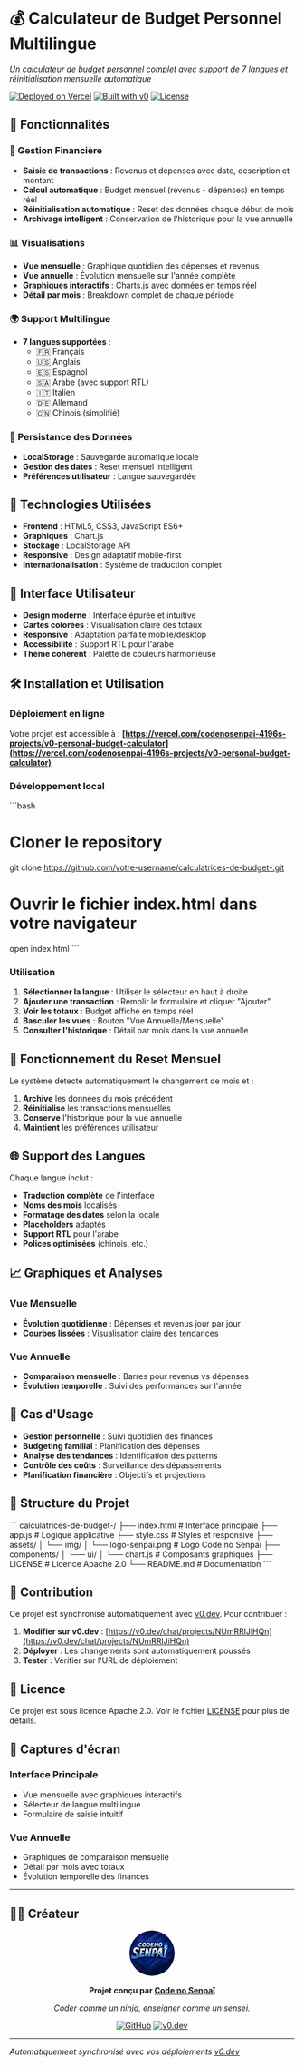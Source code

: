 # 💰 Calculateur de Budget Personnel Multilingue

*Un calculateur de budget personnel complet avec support de 7 langues et réinitialisation mensuelle automatique*

[![Deployed on Vercel](https://img.shields.io/badge/Deployed%20on-Vercel-black?style=for-the-badge&logo=vercel)](https://vercel.com/codenosenpai-4196s-projects/v0-personal-budget-calculator)
[![Built with v0](https://img.shields.io/badge/Built%20with-v0.dev-black?style=for-the-badge)](https://v0.dev/chat/projects/NUmRRlJiHQn)
[![License](https://img.shields.io/badge/License-Apache%202.0-blue.svg?style=for-the-badge)](LICENSE)

## 🌟 Fonctionnalités

### 💸 Gestion Financière
- **Saisie de transactions** : Revenus et dépenses avec date, description et montant
- **Calcul automatique** : Budget mensuel (revenus - dépenses) en temps réel
- **Réinitialisation automatique** : Reset des données chaque début de mois
- **Archivage intelligent** : Conservation de l'historique pour la vue annuelle

### 📊 Visualisations
- **Vue mensuelle** : Graphique quotidien des dépenses et revenus
- **Vue annuelle** : Évolution mensuelle sur l'année complète
- **Graphiques interactifs** : Charts.js avec données en temps réel
- **Détail par mois** : Breakdown complet de chaque période

### 🌍 Support Multilingue
- **7 langues supportées** :
  - 🇫🇷 Français
  - 🇺🇸 Anglais
  - 🇪🇸 Espagnol
  - 🇸🇦 Arabe (avec support RTL)
  - 🇮🇹 Italien
  - 🇩🇪 Allemand
  - 🇨🇳 Chinois (simplifié)

### 💾 Persistance des Données
- **LocalStorage** : Sauvegarde automatique locale
- **Gestion des dates** : Reset mensuel intelligent
- **Préférences utilisateur** : Langue sauvegardée

## 🚀 Technologies Utilisées

- **Frontend** : HTML5, CSS3, JavaScript ES6+
- **Graphiques** : Chart.js
- **Stockage** : LocalStorage API
- **Responsive** : Design adaptatif mobile-first
- **Internationalisation** : Système de traduction complet

## 📱 Interface Utilisateur

- **Design moderne** : Interface épurée et intuitive
- **Cartes colorées** : Visualisation claire des totaux
- **Responsive** : Adaptation parfaite mobile/desktop
- **Accessibilité** : Support RTL pour l'arabe
- **Thème cohérent** : Palette de couleurs harmonieuse

## 🛠️ Installation et Utilisation

### Déploiement en ligne
Votre projet est accessible à :
**[https://vercel.com/codenosenpai-4196s-projects/v0-personal-budget-calculator](https://vercel.com/codenosenpai-4196s-projects/v0-personal-budget-calculator)**

### Développement local
\`\`\`bash
# Cloner le repository
git clone https://github.com/votre-username/calculatrices-de-budget-.git

# Ouvrir le fichier index.html dans votre navigateur
open index.html
\`\`\`

### Utilisation
1. **Sélectionner la langue** : Utiliser le sélecteur en haut à droite
2. **Ajouter une transaction** : Remplir le formulaire et cliquer "Ajouter"
3. **Voir les totaux** : Budget affiché en temps réel
4. **Basculer les vues** : Bouton "Vue Annuelle/Mensuelle"
5. **Consulter l'historique** : Détail par mois dans la vue annuelle

## 🔄 Fonctionnement du Reset Mensuel

Le système détecte automatiquement le changement de mois et :
1. **Archive** les données du mois précédent
2. **Réinitialise** les transactions mensuelles
3. **Conserve** l'historique pour la vue annuelle
4. **Maintient** les préférences utilisateur

## 🌐 Support des Langues

Chaque langue inclut :
- **Traduction complète** de l'interface
- **Noms des mois** localisés
- **Formatage des dates** selon la locale
- **Placeholders** adaptés
- **Support RTL** pour l'arabe
- **Polices optimisées** (chinois, etc.)

## 📈 Graphiques et Analyses

### Vue Mensuelle
- **Évolution quotidienne** : Dépenses et revenus jour par jour
- **Courbes lissées** : Visualisation claire des tendances

### Vue Annuelle
- **Comparaison mensuelle** : Barres pour revenus vs dépenses
- **Évolution temporelle** : Suivi des performances sur l'année

## 🎯 Cas d'Usage

- **Gestion personnelle** : Suivi quotidien des finances
- **Budgeting familial** : Planification des dépenses
- **Analyse des tendances** : Identification des patterns
- **Contrôle des coûts** : Surveillance des dépassements
- **Planification financière** : Objectifs et projections

## 🔧 Structure du Projet

\`\`\`
calculatrices-de-budget-/
├── index.html              # Interface principale
├── app.js                  # Logique applicative
├── style.css              # Styles et responsive
├── assets/
│   └── img/
│       └── logo-senpai.png # Logo Code no Senpaï
├── components/
│   └── ui/
│       └── chart.js       # Composants graphiques
├── LICENSE                 # Licence Apache 2.0
└── README.md              # Documentation
\`\`\`

## 🤝 Contribution

Ce projet est synchronisé automatiquement avec [v0.dev](https://v0.dev). 
Pour contribuer :

1. **Modifier sur v0.dev** : [https://v0.dev/chat/projects/NUmRRlJiHQn](https://v0.dev/chat/projects/NUmRRlJiHQn)
2. **Déployer** : Les changements sont automatiquement poussés
3. **Tester** : Vérifier sur l'URL de déploiement

## 📄 Licence

Ce projet est sous licence Apache 2.0. Voir le fichier [LICENSE](LICENSE) pour plus de détails.

## 🎨 Captures d'écran

### Interface Principale
- Vue mensuelle avec graphiques interactifs
- Sélecteur de langue multilingue
- Formulaire de saisie intuitif

### Vue Annuelle
- Graphiques de comparaison mensuelle
- Détail par mois avec totaux
- Évolution temporelle des finances

---

## 👨‍💻 Créateur

<div align="center">
  <img src="assets/img/logo-senpai.png" alt="Code no Senpaï" width="80" height="80" style="border-radius: 50%;" />
  
  **Projet conçu par [Code no Senpaï](https://github.com/bil2988)**
  
  *Coder comme un ninja, enseigner comme un sensei.*
  
  [![GitHub](https://img.shields.io/badge/GitHub-bil2988-black?style=flat-square&logo=github)](https://github.com/bil2988)
  [![v0.dev](https://img.shields.io/badge/v0.dev-Profile-black?style=flat-square)](https://v0.dev)
</div>

---

*Automatiquement synchronisé avec vos déploiements [v0.dev](https://v0.dev)*
